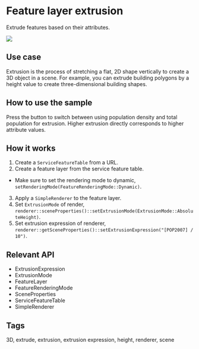 # Feature layer extrusion

Extrude features based on their attributes.

![](screenshot.png)

## Use case

Extrusion is the process of stretching a flat, 2D shape vertically to create a 3D object in a scene. For example, you can extrude building polygons by a height value to create three-dimensional building shapes.

## How to use the sample

Press the button to switch between using population density and total population for extrusion. Higher extrusion directly corresponds to higher attribute values.

## How it works

1. Create a `ServiceFeatureTable` from a URL.
2. Create a feature layer from the service feature table.
  * Make sure to set the rendering mode to dynamic, `setRenderingMode(FeatureRenderingMode::Dynamic)`.
3. Apply a `SimpleRenderer` to the feature layer.
4. Set `ExtrusionMode` of render, `renderer::sceneProperties()::setExtrusionMode(ExtrusionMode::AbsoluteHeight)`.
5. Set extrusion expression of renderer, `renderer::getSceneProperties()::setExtrusionExpression("[POP2007] / 10")`.

## Relevant API

* ExtrusionExpression
* ExtrusionMode
* FeatureLayer
* FeatureRenderingMode
* SceneProperties
* ServiceFeatureTable
* SimpleRenderer

## Tags

3D, extrude, extrusion, extrusion expression, height, renderer, scene
